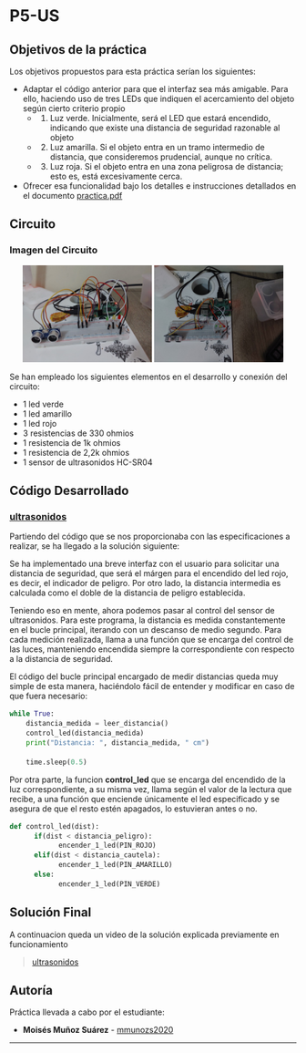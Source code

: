 # P5-US

## Objetivos de la práctica

Los objetivos propuestos para esta práctica serían los siguientes:
- Adaptar el código anterior para que el interfaz sea más amigable. Para ello, haciendo uso de tres LEDs que indiquen el acercamiento del objeto según cierto criterio propio
    * 1. Luz verde. Inicialmente, será el LED que estará encendido, indicando que existe una distancia de seguridad razonable al objeto
    * 2. Luz amarilla. Si el objeto entra en un tramo intermedio de distancia, que consideremos prudencial, aunque no crı́tica.
    * 3. Luz roja. Si el objeto entra en una zona peligrosa de distancia; esto es, está excesivamente cerca.
- Ofrecer esa funcionalidad bajo los detalles e instrucciones detallados en el documento [practica.pdf](practica.pdf)

## Circuito
### Imagen del Circuito
<p align="center">
  <img src="media/20240604_201034.jpg" alt="Circuito(1)" width="45%">
  <img src="media/20240604_201054.jpg" alt="Circuito(2)" width="45%">
</p>

Se han empleado los siguientes elementos en el desarrollo y conexión del circuito:
- 1 led verde
- 1 led amarillo
- 1 led rojo
- 3 resistencias de 330 ohmios
- 1 resistencia de 1k ohmios
- 1 resistencia de 2,2k ohmios
- 1 sensor de ultrasonidos HC-SR04

## Código Desarrollado

### **[ultrasonidos](scripts/ultrasonidos.py)**

Partiendo del código que se nos proporcionaba con las especificaciones a realizar, se ha llegado a la solución siguiente:

Se ha implementado una breve interfaz con el usuario para solicitar una distancia de seguridad, que será el márgen para el encendido del led rojo, es decir, el indicador de peligro. Por otro lado, la distancia intermedia es calculada como el doble de la distancia de peligro establecida.

Teniendo eso en mente, ahora podemos pasar al control del sensor de ultrasonidos. Para este programa, la distancia es medida constantemente en el bucle principal, iterando con un descanso de medio segundo. Para cada medición realizada, llama a una función que se encarga del control de las luces, manteniendo encendida siempre la correspondiente con respecto a la distancia de seguridad.

El código del bucle principal encargado de medir distancias queda muy simple de esta manera, haciéndolo fácil de entender y modificar en caso de que fuera necesario:

```python
while True:
    distancia_medida = leer_distancia()
    control_led(distancia_medida)
    print("Distancia: ", distancia_medida, " cm")
    
    time.sleep(0.5)
```

Por otra parte, la funcion **control_led** que se encarga del encendido de la luz correspondiente, a su misma vez, llama según el valor de la lectura que recibe, a una función que enciende únicamente el led especificado y se asegura de que el resto estén apagados, lo estuvieran antes o no.

```python
def control_led(dist):
      if(dist < distancia_peligro):
            encender_1_led(PIN_ROJO)
      elif(dist < distancia_cautela):
            encender_1_led(PIN_AMARILLO)
      else:
            encender_1_led(PIN_VERDE)
```

## Solución Final

A continuacion queda un video de la solución explicada previamente en funcionamiento

> [ultrasonidos](https://drive.google.com/file/d/1IPotP9PrHwm8cx1fOubgAAUkiY44SnEZ/view?usp=sharing)

## Autoría

Práctica llevada a cabo por el estudiante:

* **Moisés Muñoz Suárez** - [mmunozs2020](https://github.com/mmunozs2020)

---
